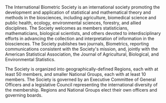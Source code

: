 The International Biometric Society is an international society promoting the development and application of statistical and mathematical theory and methods in the biosciences, including agriculture, biomedical science and public health, ecology, environmental sciences, forestry, and allied disciplines. The Society welcomes as members statisticians, mathematicians, biological scientists, and others devoted to interdisciplinary efforts in advancing the collection and interpretation of information in the biosciences. The Society publishes two journals, Biometrics, reporting communications consistent with the Society's mission, and, jointly with the American Statistical Association, the Journal of Agricultural, Biological, and Environmental Statistics.

The Society is organized into geographically-defined Regions, each with at least 50 members, and smaller National Groups, each with at least 10 members. The Society is governed by an Executive Committee of General Officers and a legislative Council representing the international diversity of the membership. Regions and National Groups elect their own officers and governing boards.
